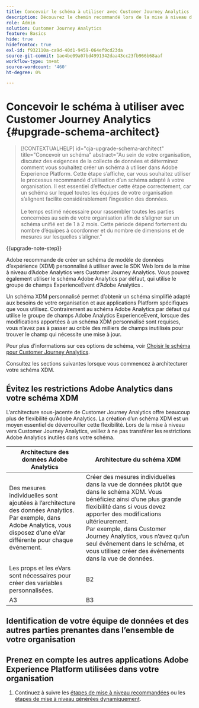 ```yaml
---
title: Concevoir le schéma à utiliser avec Customer Journey Analytics
description: Découvrez le chemin recommandé lors de la mise à niveau d’Adobe Analytics vers Customer Journey Analytics
role: Admin
solution: Customer Journey Analytics
feature: Basics
hide: true
hidefromtoc: true
exl-id: f932110a-ca9d-40d1-9459-064ef9cd23da
source-git-commit: 1ae4be09a07bd4991342daa43cc23fb966b68aaf
workflow-type: tm+mt
source-wordcount: '460'
ht-degree: 0%

---
```


# Concevoir le schéma à utiliser avec Customer Journey Analytics {#upgrade-schema-architect}

<!-- markdownlint-disable MD034 -->

>[!CONTEXTUALHELP]
>id="cja-upgrade-schema-architect"
>title="Concevoir un schéma"
>abstract="Au sein de votre organisation, discutez des exigences de la collecte de données et déterminez comment vous souhaitez créer un schéma à utiliser dans Adobe Experience Platform. Cette étape s’affiche, car vous souhaitez utiliser le processus recommandé d’utilisation d’un schéma adapté à votre organisation. Il est essentiel d’effectuer cette étape correctement, car un schéma sur lequel toutes les équipes de votre organisation s’alignent facilite considérablement l’ingestion des données.<br><br>Le temps estimé nécessaire pour rassembler toutes les parties concernées au sein de votre organisation afin de s’aligner sur un schéma unifié est de 1 à 2 mois. Cette période dépend fortement du nombre d’équipes à coordonner et du nombre de dimensions et de mesures sur lesquelles s’aligner."

<!-- markdownlint-enable MD034 -->

{{upgrade-note-step}}

Adobe recommande de créer un schéma de modèle de données d’expérience (XDM) personnalisé à utiliser avec le SDK Web lors de la mise à niveau d’Adobe Analytics vers Customer Journey Analytics. Vous pouvez également utiliser le schéma Adobe Analytics par défaut, qui utilise le groupe de champs ExperienceEvent d’Adobe Analytics .

Un schéma XDM personnalisé permet d’obtenir un schéma simplifié adapté aux besoins de votre organisation et aux applications Platform spécifiques que vous utilisez. Contrairement au schéma Adobe Analytics par défaut qui utilise le groupe de champs Adobe Analytics ExperienceEvent, lorsque des modifications apportées à un schéma XDM personnalisé sont requises, vous n’avez pas à passer au crible des milliers de champs inutilisés pour trouver le champ qui nécessite une mise à jour.

Pour plus d’informations sur ces options de schéma, voir [Choisir le schéma pour Customer Journey Analytics](/help/getting-started/cja-upgrade/cja-upgrade-schema-existing.md).

Consultez les sections suivantes lorsque vous commencez à architecturer votre schéma XDM.

## Évitez les restrictions Adobe Analytics dans votre schéma XDM

L’architecture sous-jacente de Customer Journey Analytics offre beaucoup plus de flexibilité qu’Adobe Analytics. La création d’un schéma XDM est un moyen essentiel de déverrouiller cette flexibilité. Lors de la mise à niveau vers Customer Journey Analytics, veillez à ne pas transférer les restrictions Adobe Analytics inutiles dans votre schéma.

| Architecture des données Adobe Analytics | Architecture du schéma XDM |
|---------|----------|
| Des mesures individuelles sont ajoutées à l’architecture des données Analytics.<br/>Par exemple, dans Adobe Analytics, vous disposez d’une eVar différente pour chaque événement. | Créer des mesures individuelles dans la vue de données plutôt que dans le schéma XDM. Vous bénéficiez ainsi d’une plus grande flexibilité dans si vous devez apporter des modifications ultérieurement.<br/>Par exemple, dans Customer Journey Analytics, vous n’avez qu’un seul événement dans le schéma, et vous utilisez créer des événements dans la vue de données. |
| Les props et les eVars sont nécessaires pour créer des variables personnalisées. | B2 |
| A3 | B3 |

## Identification de votre équipe de données et des autres parties prenantes dans l’ensemble de votre organisation


## Prenez en compte les autres applications Adobe Experience Platform utilisées dans votre organisation



1. Continuez à suivre les [étapes de mise à niveau recommandées](/help/getting-started/cja-upgrade/cja-upgrade-recommendations.md#recommended-upgrade-steps-for-most-organizations) ou les [étapes de mise à niveau générées dynamiquement](https://gigazelle.github.io/cja-ttv/).
